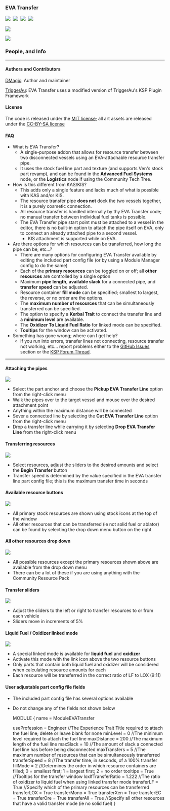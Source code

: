 ### **EVA Transfer**
[![][shield:support-ksp]][KSP:developers]&nbsp;
[![][shield:ckan]][CKAN:org]&nbsp;
[![][shield:license-mit]][ETLicense]&nbsp;
[![][shield:license-cc-by-sa]][ETLicense]&nbsp;

![][ET:Header]

[![][shield:support-kis]][kis:forum]

### People, and Info
-------------------------------------------

#### Authors and Contributors

[DMagic][DMagic]: Author and maintainer

[TriggerAu][TriggerAu]: EVA Transfer uses a modified version of TriggerAu's KSP Plugin Framework

#### License

The code is released under the [MIT license][ETLicense]; all art assets are released under the [CC-BY-SA 
license][ETLicense]

#### FAQ

 * What is EVA Transfer?
     * A single-purpose addon that allows for resource transfer between two disconnected vessels using an EVA-attachable resource transfer pipe.
     * It uses the stock fuel line part and texture (and supports Ven's stock part revamp), and can be found in the **Advanced Fuel Systems** node, or the **Logistics** node if using the Community Tech Tree.
 * How is this different from KAS/KIS?
     * This adds only a single feature and lacks much of what is possible with KAS and/or KIS.
	 * The resource transfer pipe **does not** dock the two vessels together, it is a purely cosmetic connection.
	 * All resource transfer is handled internally by thy EVA Transfer code; no manual transfer between individual fuel tanks is possible.
	 * The EVA Transfer pipe start point must be attached to a vessel in the editor, there is no built-in option to attach the pipe itself on EVA, only to connect an already attached pipe to a second vessel.
	     * KIS attachment is supported while on EVA.
 * Are there options for which resources can be transferred, how long the pipe can be, etc...?
     * There are many options for configuring EVA Transfer available by editing the included part config file (or by using a Module Manager config to do the same)
	 * Each of the **primary resources** can be toggled on or off; all **other resources** are controlled by a single option
	 * Maximum **pipe length**, **available slack** for a connected pipe, and **transfer speed** can be adjusted.
	 * Resource container **fill mode** can be specified; smallest to largest, the reverse, or no order are the options.
	 * The **maximum number of resources** that can be simultaneously transferred can be specified.
	 * The option to specify a **Kerbal Trait** to connect the transfer line and a **minimum level** are available.
	 * The **Oxidizer To Liquid Fuel Ratio** for linked mode can be specified.
	 * **Tooltips** for the window can be activated.
 * Something has gone wrong; where can I get help?
     * If you run into errors, transfer lines not connecting, resource transfer not working, etc... report problems either to the [GitHub Issues][ET:issues] section or the [KSP Forum Thread][ET:release]. 


-------------------------------

#### Attaching the pipes
![][ET:Link]
   * Select the part anchor and choose the **Pickup EVA Transfer Line** option from the right-click menu
   * Walk the pipes over to the target vessel and mouse over the desired attachment point
   * Anything within the maximum distance will be connected
   * Sever a connected line by selecting the **Cut EVA Transfer Line** option from the right-click menu
   * Drop a transfer line while carrying it by selecting **Drop EVA Transfer Line** from the right-click menu
   
#### Transferring resources
![][ET:Transfer]
   * Select resources, adjust the sliders to the desired amounts and select the **Begin Transfer** button
   * Transfer speed is determined by the value specified in the EVA transfer line part config file; this is the maximum transfer time in seconds

#### Available resource buttons
![][ET:Buttons]
   * All primary stock resources are shown using stock icons at the top of the window
   * All other resources that can be transferred (ie not solid fuel or ablator) can be found by selecting the drop down menu button on the right

#### All other resources drop down
![][ET:DropDown]
   * All possible resources except the primary resources shown above are available from the drop down menu
   * There can be a lot of these if you are using anything with the Community Resource Pack

#### Transfer sliders
![][ET:Slider]
   * Adjust the sliders to the left or right to transfer resources to or from each vehicle
   * Sliders move in increments of 5%

#### Liquid Fuel / Oxidizer linked mode
![][ET:LFLOX]
   * A special linked mode is available for **liquid fuel** and **oxidizer**
   * Activate this mode with the link icon above the two resource buttons
   * Only parts that contain both liquid fuel and oxidizer will be considered when calculating resource amounts for each
   * Each resource will be transferred in the correct ratio of LF to LOX (9:11)

#### User adjustable part config file fields
   * The included part config file has several options available
   * Do not change any of the fields not shown below
   
        MODULE
	    {
		name = ModuleEVATransfer		
   
        useProfession = Engineer		//The Experience Trait Title required to attach the fuel line; delete or leave blank for none
		minLevel = 0					//The minimum level required to attach the fuel line
		maxDistance = 200  				//The maximum length of the fuel line
		maxSlack = 10					//The amount of slack a connected fuel line has before being disconnected
		maxTransfers = 5				//The maximum number of resources that can be simultaneously transferred
		transferSpeed = 8				//The transfer time, in seconds, of a 100% transfer
		fillMode = 2					//Determines the order in which resource containers are filled; 0 = smallest first; 1 = largest first; 2 = no order
		tooltips = True					//Tooltips for the transfer window
		loxlfTransferRatio = 1.222		//The ratio of oxidizer to liquid fuel when using linked transfer mode
		transferLF = True				//Specify which of the primary resources can be transferred
		transferLOX = True
		transferMono = True
		transferXen = True
		transferEC = True
		transferOre = True
		transferAll = True				//Specify all other resources that have a valid transfer mode (ie no solid fuel)
	    }

   

[DMagic]: http://forum.kerbalspaceprogram.com/members/59127
[TriggerAu]: http://forum.kerbalspaceprogram.com/members/59550

[KSP:developers]: https://kerbalspaceprogram.com/index.php
[CKAN:org]: http://ksp-ckan.org/
[ETLicense]: https://github.com/DMagic1/KSP-EVA-Transfer/blob/master/LICENSE

[ET:Header]: http://i.imgur.com/wUtGjN8.png
[ET:Link]: http://i.imgur.com/EJ4Ey1p.gif
[ET:Transfer]: http://i.imgur.com/3tJBQVi.gif
[ET:Buttons]: http://i.imgur.com/LHTN9g7.png
[ET:DropDown]: http://i.imgur.com/MetAFr4.png
[ET:LFLOX]: http://i.imgur.com/qGBFYOO.png
[ET:Slider]: http://i.imgur.com/fsTBQsu.png

[ET:issues]: https://github.com/DMagic1/KSP-EVA-Transfer/issues
[ET:release]: http://forum.kerbalspaceprogram.com/threads/120731

[shield:license-mit]: http://img.shields.io/badge/license-mit-a31f34.svg
[shield:license-cc-by-sa]: http://img.shields.io/badge/license-CC%20BY--SA-green.svg
[shield:support-ksp]: http://img.shields.io/badge/for%20KSP-v1.0.5-bad455.svg
[shield:ckan]: https://img.shields.io/badge/CKAN-Indexed-brightgreen.svg
[shield:support-kis]: http://img.shields.io/badge/works%20with%20KIS-v1.2.x-a31f34.svg

[kis:forum]: http://forum.kerbalspaceprogram.com/threads/113111
